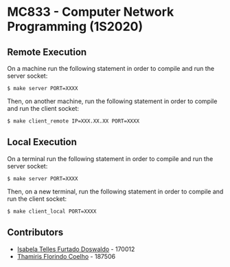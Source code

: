 # MC833 - Computer Network Programming (1S2020)

## Remote Execution
On a machine run the following statement in order to compile and run the server socket:
```console
$ make server PORT=XXXX
```
Then, on another machine, run the following statement in order to compile and run the client socket:
```console
$ make client_remote IP=XXX.XX.XX PORT=XXXX
```

## Local Execution
On a terminal run the following statement in order to compile and run the server socket:
```console
$ make server PORT=XXXX
```

Then, on a new terminal, run the following statement in order to compile and run the client socket:
```console
$ make client_local PORT=XXXX
```

## Contributors
* [Isabela Telles Furtado Doswaldo](https://github.com/isabelatelles) - 170012
* [Thamiris Florindo Coelho](https://github.com/thamycoelho) - 187506
